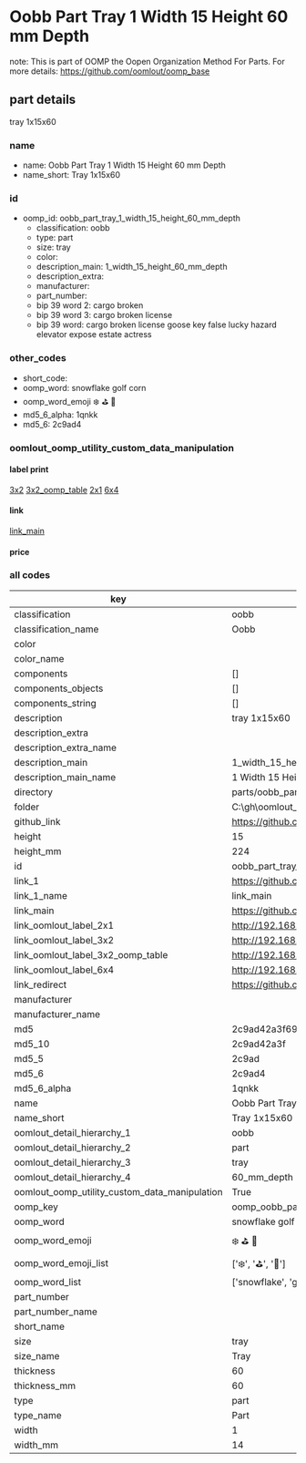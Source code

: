 # Oobb Part Tray 1 Width 15 Height 60 mm Depth  

note: This is part of OOMP the Oopen Organization Method For Parts. For more details: https://github.com/oomlout/oomp_base

##  part details
  



tray 1x15x60



### name
* name: Oobb Part Tray 1 Width 15 Height 60 mm Depth
* name_short: Tray 1x15x60 
### id
* oomp_id: oobb_part_tray_1_width_15_height_60_mm_depth
  * classification: oobb
  * type: part
  * size: tray
  * color: 
  * description_main: 1_width_15_height_60_mm_depth
  * description_extra: 
  * manufacturer: 
  * part_number: 
  * bip 39 word 2: cargo broken
  * bip 39 word 3: cargo broken license
  * bip 39 word: cargo broken license goose key false lucky hazard elevator expose estate actress

### other_codes
* short_code: 
* oomp_word: snowflake golf corn
* oomp_word_emoji :snowflake: :golf: :corn:
* md5_6_alpha: 1qnkk
* md5_6: 2c9ad4






### oomlout_oomp_utility_custom_data_manipulation
#### label print
[3x2](http://192.168.1.245:1112/?label=oomp%201qnkk)
[3x2_oomp_table](http://192.168.1.108:1112/?label=oomp%201qnkk)
[2x1](http://192.168.1.242:1112/?label=oomp%201qnkk)
[6x4](http://192.168.1.55:1112/?label=oomp%201qnkk)    

#### link

[link_main](https://github.com/oomlout/oomlout_oobb_version_4_generated_parts/tree/main/navigation_oomp/oobb/part/tray/1_width_15_height_60_mm_depth/part)                              

#### price







### all codes 
| key | value |  
| --- | --- |  
| classification | oobb |  
| classification_name | Oobb |  
| color |  |  
| color_name |  |  
| components | [] |  
| components_objects | [] |  
| components_string | [] |  
| description | tray 1x15x60 |  
| description_extra |  |  
| description_extra_name |  |  
| description_main | 1_width_15_height_60_mm_depth |  
| description_main_name | 1 Width 15 Height 60 mm Depth |  
| directory | parts/oobb_part_tray_1_width_15_height_60_mm_depth |  
| folder | C:\gh\oomlout_oobb_version_4_generated_parts\parts\oobb_part_tray_1_width_15_height_60_mm_depth |  
| github_link | https://github.com/oomlout/oomlout_oomp_part_src/tree/main/parts/oobb_part_tray_1_width_15_height_60_mm_depth |  
| height | 15 |  
| height_mm | 224 |  
| id | oobb_part_tray_1_width_15_height_60_mm_depth |  
| link_1 | https://github.com/oomlout/oomlout_oobb_version_4_generated_parts/tree/main/navigation_oomp/oobb/part/tray/1_width_15_height_60_mm_depth/part |  
| link_1_name | link_main |  
| link_main | https://github.com/oomlout/oomlout_oobb_version_4_generated_parts/tree/main/navigation_oomp/oobb/part/tray/1_width_15_height_60_mm_depth/part |  
| link_oomlout_label_2x1 | http://192.168.1.242:1112/?label=oomp%201qnkk |  
| link_oomlout_label_3x2 | http://192.168.1.245:1112/?label=oomp%201qnkk |  
| link_oomlout_label_3x2_oomp_table | http://192.168.1.108:1112/?label=oomp%201qnkk |  
| link_oomlout_label_6x4 | http://192.168.1.55:1112/?label=oomp%201qnkk |  
| link_redirect | https://github.com/oomlout/oomlout_oobb_version_4_generated_parts/tree/main/parts/oobb_tray_01_15_60 |  
| manufacturer |  |  
| manufacturer_name |  |  
| md5 | 2c9ad42a3f69f095493d064902472115 |  
| md5_10 | 2c9ad42a3f |  
| md5_5 | 2c9ad |  
| md5_6 | 2c9ad4 |  
| md5_6_alpha | 1qnkk |  
| name | Oobb Part Tray 1 Width 15 Height 60 mm Depth |  
| name_short | Tray 1x15x60  |  
| oomlout_detail_hierarchy_1 | oobb |  
| oomlout_detail_hierarchy_2 | part |  
| oomlout_detail_hierarchy_3 | tray |  
| oomlout_detail_hierarchy_4 | 60_mm_depth |  
| oomlout_oomp_utility_custom_data_manipulation | True |  
| oomp_key | oomp_oobb_part_tray_1_width_15_height_60_mm_depth |  
| oomp_word | snowflake golf corn |  
| oomp_word_emoji | :snowflake: :golf: :corn: |  
| oomp_word_emoji_list | [':snowflake:', ':golf:', ':corn:'] |  
| oomp_word_list | ['snowflake', 'golf', 'corn'] |  
| part_number |  |  
| part_number_name |  |  
| short_name |  |  
| size | tray |  
| size_name | Tray |  
| thickness | 60 |  
| thickness_mm | 60 |  
| type | part |  
| type_name | Part |  
| width | 1 |  
| width_mm | 14 |  
